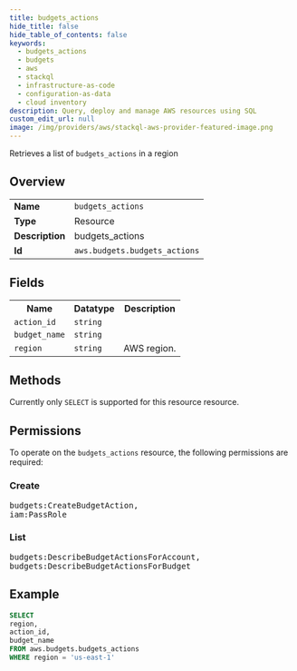 ```yaml
---
title: budgets_actions
hide_title: false
hide_table_of_contents: false
keywords:
  - budgets_actions
  - budgets
  - aws
  - stackql
  - infrastructure-as-code
  - configuration-as-data
  - cloud inventory
description: Query, deploy and manage AWS resources using SQL
custom_edit_url: null
image: /img/providers/aws/stackql-aws-provider-featured-image.png
---
```

Retrieves a list of <code>budgets_actions</code> in a region

## Overview
<table><tbody>
<tr><td><b>Name</b></td><td><code>budgets_actions</code></td></tr>
<tr><td><b>Type</b></td><td>Resource</td></tr>
<tr><td><b>Description</b></td><td>budgets_actions</td></tr>
<tr><td><b>Id</b></td><td><code>aws.budgets.budgets_actions</code></td></tr>
</tbody></table>

## Fields
<table><tbody>
<tr><th>Name</th><th>Datatype</th><th>Description</th></tr>
<tr><td><code>action_id</code></td><td><code>string</code></td><td></td></tr>
<tr><td><code>budget_name</code></td><td><code>string</code></td><td></td></tr>
<tr><td><code>region</code></td><td><code>string</code></td><td>AWS region.</td></tr>

</tbody></table>

## Methods
Currently only <code>SELECT</code> is supported for this resource resource.

## Permissions

To operate on the <code>budgets_actions</code> resource, the following permissions are required:

### Create
<pre>
budgets:CreateBudgetAction,
iam:PassRole</pre>

### List
<pre>
budgets:DescribeBudgetActionsForAccount,
budgets:DescribeBudgetActionsForBudget</pre>


## Example
```sql
SELECT
region,
action_id,
budget_name
FROM aws.budgets.budgets_actions
WHERE region = 'us-east-1'
```
